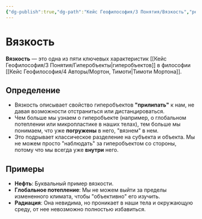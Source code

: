 ```yaml
---
{"dg-publish":true,"dg-path":"Кейс Геофилософия/3 Понятия/Вязкость","permalink":"/kejs-geofilosofiya/3-ponyatiya/vyazkost/","dgShowLocalGraph":true}
---
```


# Вязкость

**Вязкость** — это одна из пяти ключевых характеристик [[Кейс Геофилософия/3 Понятия/Гиперобъекты\|гиперобъектов]] в философии [[Кейс Геофилософия/4 Авторы/Мортон, Тимоти\|Тимоти Мортона]].

## Определение
- Вязкость описывает свойство гиперобъектов **"прилипать"** к нам, не давая возможности отстраниться или дистанцироваться.
- Чем больше мы узнаем о гиперобъекте (например, о глобальном потеплении или микропластике в наших телах), тем больше мы понимаем, что уже **погружены** в него, "вязнем" в нем.
- Это подрывает классическое разделение на субъекта и объекта. Мы не можем просто "наблюдать" за гиперобъектом со стороны, потому что мы всегда уже **внутри** него.

## Примеры
- **Нефть**: Буквальный пример вязкости.
- **Глобальное потепление**: Мы не можем выйти за пределы измененного климата, чтобы "объективно" его изучить.
- **Радиация**: Она невидима, но проникает в наши тела и окружающую среду, от нее невозможно полностью избавиться.